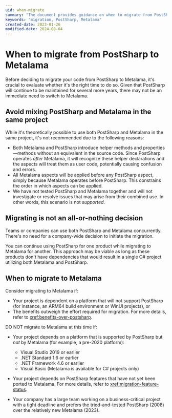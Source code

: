 ```yaml
---
uid: when-migrate
summary: "The document provides guidance on when to migrate from PostSharp to Metalama, highlighting potential issues, the option of concurrent use, and specific circumstances for considering migration."
keywords: "migration, PostSharp, Metalama"
created-date: 2023-01-26
modified-date: 2024-08-04
---
```


# When to migrate from PostSharp to Metalama

Before deciding to migrate your code from PostSharp to Metalama, it's crucial to evaluate whether it's the right time to do so. Given that PostSharp will continue to be maintained for several more years, there may not be an immediate need to switch to Metalama.

## Avoid mixing PostSharp and Metalama in the same project

While it's theoretically possible to use both PostSharp and Metalama in the same project, it's not recommended due to the following reasons:

* Both Metalama and PostSharp introduce helper methods and properties—methods without an equivalent in the source code. Since PostSharp operates _after_ Metalama, it will recognize these helper declarations and the aspects will treat them as user code, potentially causing confusion and errors.
* All Metalama aspects will be applied before any PostSharp aspect, simply because Metalama operates before PostSharp. This constrains the order in which aspects can be applied.
* We have not tested PostSharp and Metalama together and will not investigate or resolve issues that may arise from their combined use. In other words, this scenario is not _supported_.

## Migrating is not an all-or-nothing decision

Teams or companies can use both PostSharp and Metalama concurrently. There's no need for a company-wide decision to initiate the migration.

You can continue using PostSharp for one product while migrating to Metalama for another. This approach may be viable as long as these products don't have dependencies that would result in a single C# project utilizing both Metalama and PostSharp.

## When to migrate to Metalama

Consider migrating to Metalama if:

* Your project is dependent on a platform that will not support PostSharp (for instance, an ARM64 build environment or WinUI projects), or
* The benefits outweigh the effort required for migration. For more details, refer to <xref:benefits-over-postsharp>.

DO NOT migrate to Metalama at this time if:

* Your project depends on a platform that is supported by PostSharp but _not_ by Metalama (for example, a pre-2020 platform):

  * Visual Studio 2019 or earlier
  * .NET Standard 1.6 or earlier
  * .NET Framework 4.6 or earlier
  * Visual Basic (Metalama is available for C# projects only)

* Your project depends on PostSharp features that have not yet been ported to Metalama. For more details, refer to <xref:migration-feature-status>.
* Your company has a large team working on a business-critical project with a tight deadline and prefers the tried-and-tested PostSharp (2008) over the relatively new Metalama (2023).





